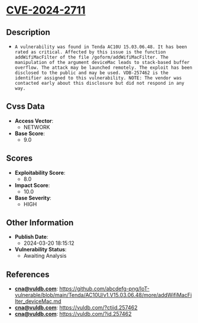 
# [CVE-2024-2711](https://cve.mitre.org/cgi-bin/cvename.cgi?name=CVE-2024-2711)

## Description

- `A vulnerability was found in Tenda AC10U 15.03.06.48. It has been rated as critical. Affected by this issue is the function addWifiMacFilter of the file /goform/addWifiMacFilter. The manipulation of the argument deviceMac leads to stack-based buffer overflow. The attack may be launched remotely. The exploit has been disclosed to the public and may be used. VDB-257462 is the identifier assigned to this vulnerability. NOTE: The vendor was contacted early about this disclosure but did not respond in any way.`

## Cvss Data

- **Access Vector**:
  - NETWORK
- **Base Score**:
  - 9.0

## Scores

- **Exploitability Score**:
  - 8.0
- **Impact Score**:
  - 10.0
- **Base Severity**:
  - HIGH

## Other Information

- **Publish Date**:
  - 2024-03-20 18:15:12
- **Vulnerability Status**:
  - Awaiting Analysis

## References

- **cna@vuldb.com**: https://github.com/abcdefg-png/IoT-vulnerable/blob/main/Tenda/AC10U/v1.V15.03.06.48/more/addWifiMacFilter_deviceMac.md
- **cna@vuldb.com**: https://vuldb.com/?ctiid.257462
- **cna@vuldb.com**: https://vuldb.com/?id.257462
